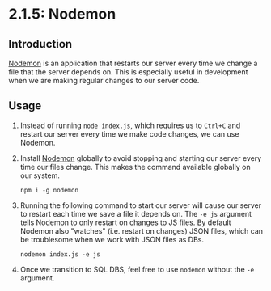 # 2.1.5: Nodemon

## Introduction

[Nodemon](https://www.npmjs.com/package/nodemon) is an application that restarts our server every time we change a file that the server depends on. This is especially useful in development when we are making regular changes to our server code.

## Usage

1. Instead of running `node index.js`, which requires us to `Ctrl+C` and restart our server every time we make code changes, we can use Nodemon.
2. Install [Nodemon](https://www.npmjs.com/package/nodemon) globally to avoid stopping and starting our server every time our files change. This makes the command available globally on our system.

   ```text
   npm i -g nodemon
   ```

3. Running the following command to start our server will cause our server to restart each time we save a file it depends on. The `-e js` argument tells Nodemon to only restart on changes to JS files. By default Nodemon also "watches" \(i.e. restart on changes\) JSON files, which can be troublesome when we work with JSON files as DBs.

   ```text
   nodemon index.js -e js
   ```

4. Once we transition to SQL DBS, feel free to use `nodemon` without the `-e` argument.

